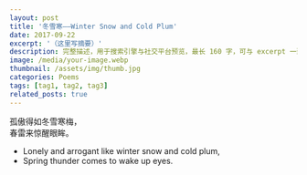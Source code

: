 ```yaml
---
layout: post
title: '冬雪寒——Winter Snow and Cold Plum'
date: 2017-09-22
excerpt: '（这里写摘要）'
description: 完整描述，用于搜索引擎与社交平台预览，最长 160 字，可与 excerpt 一致
image: /media/your-image.webp
thumbnail: /assets/img/thumb.jpg
categories: Poems
tags: [tag1, tag2, tag3]
related_posts: true
---
```


孤傲得如冬雪寒梅，  
春雷来惊醒眼眸。

- Lonely and arrogant like winter snow and cold plum,
- Spring thunder comes to wake up eyes.